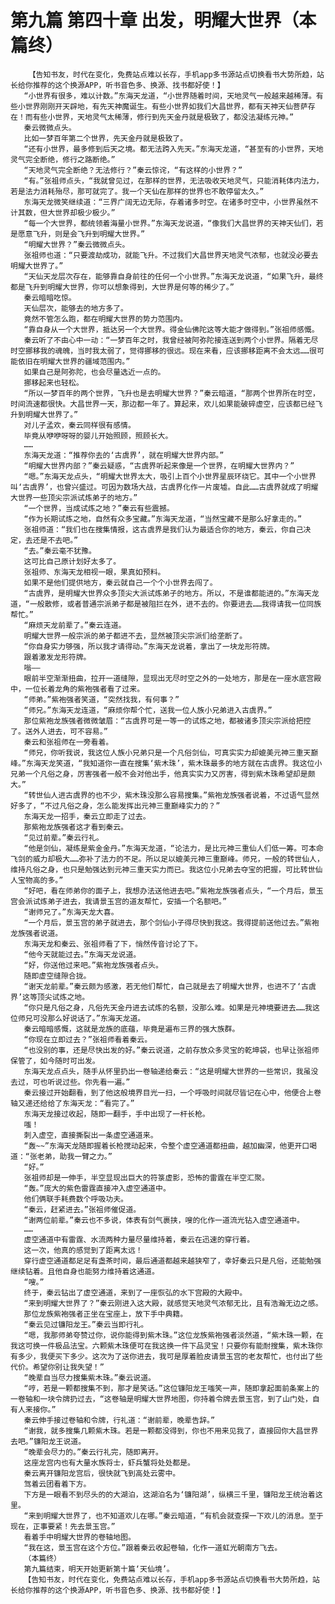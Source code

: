 # 第九篇 第四十章 出发，明耀大世界（本篇终）
        【告知书友，时代在变化，免费站点难以长存，手机app多书源站点切换看书大势所趋，站长给你推荐的这个换源APP，听书音色多、换源、找书都好使！】
       “小世界有很多，难以计数。”东海天龙道，“小世界随着时间，天地灵气一般越来越稀薄。有些小世界刚刚开天辟地，有先天神魔诞生。有些小世界如我们大昌世界，都有天神天仙菩萨存在！而有些小世界，天地灵气太稀薄，修行到先天金丹就是极致了，都没法凝练元神。”
       秦云微微点头。
       比如一梦百年第二个世界，先天金丹就是极致了。
       “还有小世界，最多修到后天之境。都无法跨入先天。”东海天龙道，“甚至有的小世界，天地灵气完全断绝，修行之路断绝。”
       “天地灵气完全断绝？无法修行？”秦云惊诧，“有这样的小世界？”
       “有。”张祖师点头，“我就曾见过，在那样的世界，无法吸收天地灵气，只能消耗体内法力，若是法力消耗殆尽，那可就完了。我一个天仙在那样的世界也不敢停留太久。”
       东海天龙微笑继续道：“三界广阔无边无际，存着诸多时空。在诸多时空中，小世界虽然不计其数，但大世界却极少极少。”
       “每一个大世界，都统领着海量小世界。”东海天龙说道，“像我们大昌世界的天神天仙们，若是愿意飞升，则是会飞升到明耀大世界。”
       “明耀大世界？”秦云微微点头。
       张祖师也道：“只要渡劫成功，就能飞升。不过我们大昌世界天地灵气浓郁，也就没必要去明耀大世界了。”
       “天仙天龙层次存在，能够靠自身前往的任何一个小世界。”东海天龙说道，“如果飞升，最终都是飞升到明耀大世界，你可以想象得到，大世界是何等的稀少了。”
       秦云暗暗吃惊。
       天仙层次，能够去的地方多了。
       竟然不管怎么跑，都在明耀大世界的势力范围内。
       “靠自身从一个大世界，抵达另一个大世界。得金仙佛陀这等大能才做得到。”张祖师感慨。
       秦云听了不由心中一动：“一梦百年之时，我曾经被阿弥陀接连送到两个小世界。隔着无尽时空挪移我的魂魄，当时我太弱了，觉得挪移的很远。现在来看，应该挪移距离不会太远……很可能依旧在明耀大世界的疆域范围内。”
       如果自己是阿弥陀，也会尽量选近一点的。
       挪移起来也轻松。
       “所以一梦百年的两个世界，飞升也是去明耀大世界？”秦云暗道，“那两个世界所在时空，时间流速都很快。大昌世界一天，那边都一年了。算起来，欢儿如果能破碎虚空，应该都已经飞升到明耀大世界了。”
       对儿子孟欢，秦云同样很有感情。
       毕竟从咿咿呀呀的婴儿开始照顾，照顾长大。
       ……
       东海天龙道：“推荐你去的‘古虞界’，就在明耀大世界内部。”
       “明耀大世界内部？”秦云疑惑，“古虞界听起来像是一个世界，在明耀大世界内？”
       “嗯。”东海天龙点头，“明耀大世界太大，吸引上百个小世界星辰环绕它。其中一个小世界叫‘古虞界’，也曾兴盛过。可因为数场大战，古虞界化作一片废墟。自此……古虞界就成了明耀大世界一些顶尖宗派试炼弟子的地方。”
       “一个世界，当成试炼之地？”秦云有些震撼。
       “作为长期试炼之地，自然有众多宝藏。”东海天龙道，“当然宝藏不是那么好拿走的。”
       张祖师道：“我们也在搜集情报，这古虞界是我们认为最适合你的地方，秦云，你自己决定，去还是不去吧。”
       “去。”秦云毫不犹豫。
       这可比自己原计划好太多了。
       张祖师、东海天龙相视一眼，果真如预料。
       如果不是他们提供地方，秦云就自己一个个小世界去闯了。
       “古虞界，是明耀大世界众多顶尖大派试炼弟子的地方。所以，不是谁都能进的。”东海天龙道，“一般散修，或者普通宗派弟子都是被阻拦在外，进不去的。你要进去……我得请我一位同族帮忙。”
       “麻烦天龙前辈了。”秦云连道。
       明耀大世界一般宗派的弟子都进不去，显然被顶尖宗派们给垄断了。
       “你自身实力够强，所以我才请得动。”东海天龙说着，拿出了一块龙形符牌。
       跟着激发龙形符牌。
       嗡——
       眼前半空渐渐扭曲，拉开一道缝隙，显现出无尽时空之外的一处地方，那是在一座水底宫殿中，一位长着龙角的紫袍强者看了过来。
       “师弟。”紫袍强者笑道，“突然找我，有何事？”
       “师兄。”东海天龙连道，“麻烦你帮个忙，送我一位人族小兄弟进入古虞界。”
       那位紫袍龙族强者微微皱眉：“古虞界可是一等一的试炼之地，都被诸多顶尖宗派给把控了。送外人进去，可不容易。”
       秦云和张祖师在一旁看着。
       “师兄，你听我说，我这位人族小兄弟只是一个凡俗剑仙，可真实实力却媲美元神三重天巅峰。”东海天龙笑道，“我知道你一直在搜集‘紫木珠’，紫木珠最多的地方就在古虞界。我这位小兄弟一个凡俗之身，厉害强者一般不会对他出手，他真实实力又厉害，得到紫木珠希望却是颇大。”
       “转世仙人进古虞界的也不少，紫木珠没那么容易搜集。”紫袍龙族强者说着，不过语气显然好多了，“不过凡俗之身，怎么能发挥出元神三重巅峰实力的？”
       东海天龙一招手，秦云立即走了过去。
       那紫袍龙族强者这才看到秦云。
       “见过前辈。”秦云行礼。
       “他是剑仙，凝练是紫金金丹。”东海天龙道，“论法力，是比元神三重仙人们低一筹。可本命飞剑的威力却极大……弥补了法力的不足。所以足以媲美元神三重巅峰。师兄，一般的转世仙人，维持凡俗之身，也只是勉强达到元神三重天实力而已。我这位小兄弟去夺宝的把握，可比转世仙人宝物高的多。”
       “好吧，看在师弟你的面子上，我想办法送他进去吧。”紫袍龙族强者点头，“一个月后，景玉宫会派试炼弟子进去，我请景玉宫的道友帮忙，安插一个名额吧。”
       “谢师兄了。”东海天龙大喜。
       “一个月后，景玉宫的弟子就进去，那个剑仙小子得尽快到我这。我得提前送他过去。”紫袍龙族强者说道。
       东海天龙和秦云、张祖师看了下，悄然传音讨论了下。
       “他今天就能过去。”东海天龙说道。
       “好，你送他过来吧。”紫袍龙族强者点头。
       随即虚空缝隙合拢。
       “谢天龙前辈。”秦云颇为感激，若无他们帮忙，自己就是去了明耀大世界，也进不了‘古虞界’这等顶尖试炼之地。
       “你只是凡俗之身，凡俗先天金丹进去试炼的名额，没那么难。如果是元神境要进去……我这位师兄可没那么好说话了。”东海天龙道。
       秦云暗暗感慨，这就是龙族的底蕴，毕竟是遍布三界的强大族群。
       “你现在立即过去？”张祖师看着秦云。
       “也没别的事，还是尽快出发的好。”秦云说道，之前存放众多灵宝的乾坤袋，也早让张祖师保管了，如今随时可出发。
       东海天龙点点头，随手从怀里扔出一卷轴递给秦云：“这是明耀大世界的一些常识，我虽没去过，可也听说过些。你先看一遍。”
       秦云接过开始翻看，到了他这般境界目光一扫，一个呼吸时间就尽皆记在心中，他便合上卷轴又递还给给了东海天龙：“看完了。”
       东海天龙接过收起，随即一翻手，手中出现了一杆长枪。
       嗤！
       刺入虚空，直接撕裂出一条虚空通道来。
       “轰~~”东海天龙随即握着长枪搅动起来，令整个虚空通道都扭曲，越加幽深，他更开口喝道：“张老弟，助我一臂之力。”
       “好。”
       张祖师却是一伸手，半空显现出巨大的符箓虚影，恐怖的雷霆在半空汇聚。
       “轰。”庞大的紫色雷霆直接冲入虚空通道中。
       他们俩联手耗费数个呼吸功夫。
       “秦云，赶紧进去。”张祖师催促道。
       “谢两位前辈。”秦云也不多说，体表有剑气裹挟，嗖的化作一道流光钻入虚空通道中。
       ……
       虚空通道中有雷霆、水流两种力量尽量维持着，秦云在迅速的穿行着。
       这一次，他真的感觉到了距离太远！
       穿行虚空通道都足足有盏茶时间，最后通道都越来越狭窄了，幸好秦云只是凡俗，还能勉强继续钻着。且他自身也能努力维持着这通道。
       “嗖。”
       终于，秦云钻出了虚空通道，来到了一座恢弘的水下宫殿的大殿中。
       “来到明耀大世界了？”秦云刚进入这大殿，就感觉天地灵气浓郁无比，且有浩瀚无边之感。
       那位龙族紫袍强者正坐在宝座上，放下手中典籍。
       “秦云见过镰阳龙王。”秦云当即行礼。
       “嗯，我那师弟夸赞过你，说你能得到紫木珠。”这位龙族紫袍强者淡然道，“紫木珠一颗，在我这可换一件极品法宝。六颗紫木珠便可在我这换一件下品灵宝！只要你有能耐搜集，紫木珠你有多少，我便买下多少。这次为了送你进去，我可是厚着脸皮请景玉宫的老友帮忙，也付出了些代价。希望你别让我失望！”
       “晚辈自当尽力搜集紫木珠。”秦云说道。
       “哼，若是一颗都搜集不到，那才是笑话。”这位镰阳龙王嗤笑一声，随即拿起面前条案上的一卷轴和一块令牌扔过去，“这卷轴是明耀大世界地图，你持着令牌去景玉宫，到了山门处，自有人来接你。”
       秦云伸手接过卷轴和令牌，行礼道：“谢前辈，晚辈告辞。”
       “谢我，就多搜集几颗紫木珠。若是一颗都没得到，你也不用来见我了，直接回你大昌世界去吧。”镰阳龙王说道。
       “晚辈会尽力的。”秦云行礼完，随即离开。
       这座龙宫内也有大量水族将士，虾兵蟹将处处都是。
       秦云离开镰阳龙宫后，很快就飞到高处云雾中。
       驾着云团看着下方。
       下方是一眼看不到尽头的的大湖泊，这湖泊名为‘镰阳湖’，纵横三千里，镰阳龙王统治着这里。
       “来到明耀大世界了，也不知道欢儿在哪。”秦云暗道，“有机会就查探一下欢儿的消息。至于现在，正事要紧！先去景玉宫。”
       看着手中明耀大世界的卷轴地图。
       “我在这，景玉宫在这个方位。”跟着秦云收起卷轴，化作一道虹光朝南方飞去。
       （本篇终）
       第九篇结束，明天开始更新第十篇‘天仙境’。
       【告知书友，时代在变化，免费站点难以长存，手机app多书源站点切换看书大势所趋，站长给你推荐的这个换源APP，听书音色多、换源、找书都好使！】